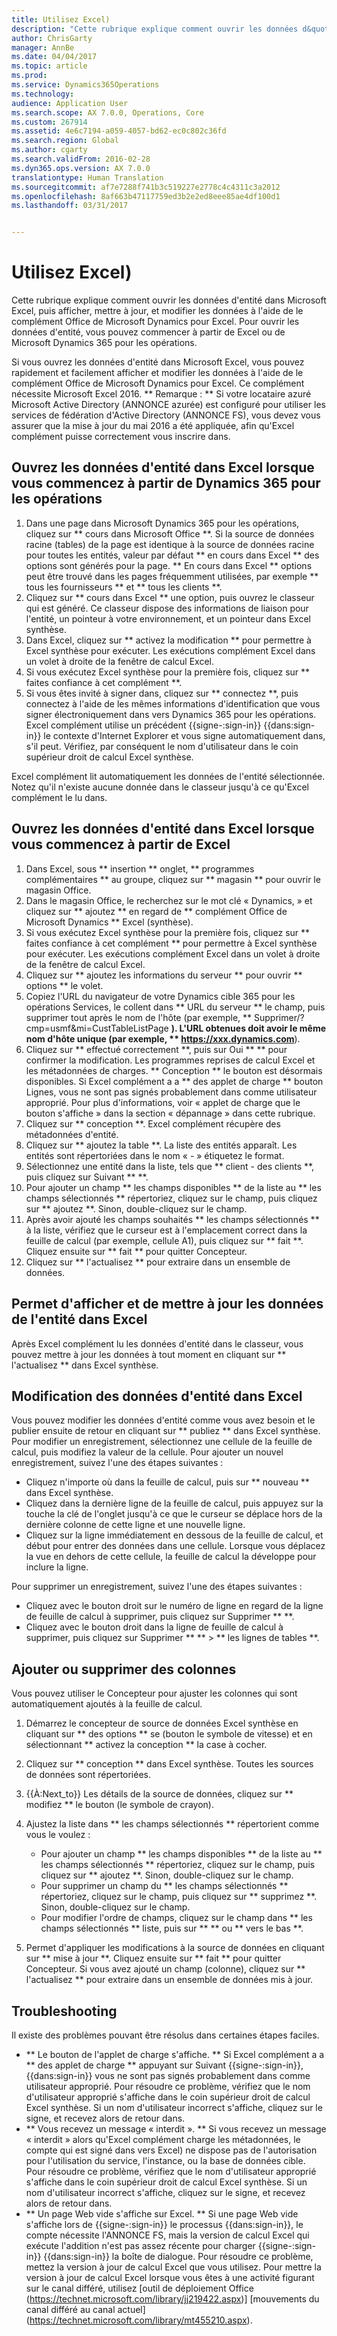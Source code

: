 ```yaml
---
title: Utilisez Excel)
description: "Cette rubrique explique comment ouvrir les données d&quot;entité dans Microsoft Excel, puis afficher, mettre à jour, et modifier les données à l&quot;aide de le complément Office de Microsoft Dynamics pour Excel. Pour ouvrir les données d&quot;entité, vous pouvez commencer à partir de Excel ou de Microsoft Dynamics 365 pour les opérations."
author: ChrisGarty
manager: AnnBe
ms.date: 04/04/2017
ms.topic: article
ms.prod: 
ms.service: Dynamics365Operations
ms.technology: 
audience: Application User
ms.search.scope: AX 7.0.0, Operations, Core
ms.custom: 267914
ms.assetid: 4e6c7194-a059-4057-bd62-ec0c802c36fd
ms.search.region: Global
ms.author: cgarty
ms.search.validFrom: 2016-02-28
ms.dyn365.ops.version: AX 7.0.0
translationtype: Human Translation
ms.sourcegitcommit: af7e7288f741b3c519227e2778c4c4311c3a2012
ms.openlocfilehash: 8af663b47117759ed3b2e2ed8eee85ae4df100d1
ms.lasthandoff: 03/31/2017


---
```


# <a name="use-the-excel-add-in"></a>Utilisez Excel)

Cette rubrique explique comment ouvrir les données d'entité dans Microsoft Excel, puis afficher, mettre à jour, et modifier les données à l'aide de le complément Office de Microsoft Dynamics pour Excel. Pour ouvrir les données d'entité, vous pouvez commencer à partir de Excel ou de Microsoft Dynamics 365 pour les opérations.

Si vous ouvrez les données d'entité dans Microsoft Excel, vous pouvez rapidement et facilement afficher et modifier les données à l'aide de le complément Office de Microsoft Dynamics pour Excel. Ce complément nécessite Microsoft Excel 2016. ** Remarque : ** Si votre locataire azuré Microsoft Active Directory (ANNONCE azurée) est configuré pour utiliser les services de fédération d'Active Directory (ANNONCE FS), vous devez vous assurer que la mise à jour du mai 2016 a été appliquée, afin qu'Excel complément puisse correctement vous inscrire dans.

## <a name="open-entity-data-in-excel-when-you-start-from-dynamics-365-for-operations"></a>Ouvrez les données d'entité dans Excel lorsque vous commencez à partir de Dynamics 365 pour les opérations
1.  Dans une page dans Microsoft Dynamics 365 pour les opérations, cliquez sur ** cours dans Microsoft Office **. Si la source de données racine (tables) de la page est identique à la source de données racine pour toutes les entités, valeur par défaut ** en cours dans Excel ** des options sont générés pour la page. ** En cours dans Excel ** options peut être trouvé dans les pages fréquemment utilisées, par exemple ** tous les fournisseurs ** et ** tous les clients **.
2.  Cliquez sur ** cours dans Excel ** une option, puis ouvrez le classeur qui est généré. Ce classeur dispose des informations de liaison pour l'entité, un pointeur à votre environnement, et un pointeur dans Excel synthèse.
3.  Dans Excel, cliquez sur ** activez la modification ** pour permettre à Excel synthèse pour exécuter. Les exécutions complément Excel dans un volet à droite de la fenêtre de calcul Excel.
4.  Si vous exécutez Excel synthèse pour la première fois, cliquez sur ** faites confiance à cet complément **.
5.  Si vous êtes invité à signer dans, cliquez sur ** connectez **, puis connectez à l'aide de les mêmes informations d'identification que vous signer électroniquement dans vers Dynamics 365 pour les opérations. Excel complément utilise un précédent {{signe-:sign-in}} {{dans:sign-in}} le contexte d'Internet Explorer et vous signe automatiquement dans, s'il peut. Vérifiez, par conséquent le nom d'utilisateur dans le coin supérieur droit de calcul Excel synthèse.

Excel complément lit automatiquement les données de l'entité sélectionnée. Notez qu'il n'existe aucune donnée dans le classeur jusqu'à ce qu'Excel complément le lu dans.

## <a name="open-entity-data-in-excel-when-you-start-from-excel"></a>Ouvrez les données d'entité dans Excel lorsque vous commencez à partir de Excel
1.  Dans Excel, sous ** insertion ** onglet, ** programmes complémentaires ** au groupe, cliquez sur ** magasin ** pour ouvrir le magasin Office.
2.  Dans le magasin Office, le recherchez sur le mot clé « Dynamics, » et cliquez sur ** ajoutez ** en regard de ** complément Office de Microsoft Dynamics ** Excel (synthèse).
3.  Si vous exécutez Excel synthèse pour la première fois, cliquez sur ** faites confiance à cet complément ** pour permettre à Excel synthèse pour exécuter. Les exécutions complément Excel dans un volet à droite de la fenêtre de calcul Excel.
4.  Cliquez sur ** ajoutez les informations du serveur ** pour ouvrir ** options ** le volet.
5.  Copiez l'URL du navigateur de votre Dynamics cible 365 pour les opérations Services, le collent dans ** URL du serveur ** le champ, puis supprimer tout après le nom de l'hôte (par exemple, ** Supprimer/? cmp=usmf&mi=CustTableListPage **). L'URL obtenues doit avoir le même nom d'hôte unique (par exemple, ** https://xxx.dynamics.com**).
6.  Cliquez sur ** effectué correctement **, puis sur Oui ** ** pour confirmer la modification. Les programmes reprises de calcul Excel et les métadonnées de charges. ** Conception ** le bouton est désormais disponibles. Si Excel complément a a ** des applet de charge ** bouton Lignes, vous ne sont pas signés probablement dans comme utilisateur approprié. Pour plus d'informations, voir « applet de charge que le bouton s'affiche » dans la section « dépannage » dans cette rubrique.
7.  Cliquez sur ** conception **. Excel complément récupère des métadonnées d'entité.
8.  Cliquez sur ** ajoutez la table **. La liste des entités apparaît. Les entités sont répertoriées dans le nom « - » étiquetez le format.
9.  Sélectionnez une entité dans la liste, tels que ** client - des clients **, puis cliquez sur Suivant ** **.
10. Pour ajouter un champ ** les champs disponibles ** de la liste au ** les champs sélectionnés ** répertoriez, cliquez sur le champ, puis cliquez sur ** ajoutez **. Sinon, double-cliquez sur le champ.
11. Après avoir ajouté les champs souhaités ** les champs sélectionnés ** à la liste, vérifiez que le curseur est à l'emplacement correct dans la feuille de calcul (par exemple, cellule A1), puis cliquez sur ** fait **. Cliquez ensuite sur ** fait ** pour quitter Concepteur.
12. Cliquez sur ** l'actualisez ** pour extraire dans un ensemble de données.

## <a name="view-and-update-entity-data-in-excel"></a>Permet d'afficher et de mettre à jour les données de l'entité dans Excel
Après Excel complément lu les données d'entité dans le classeur, vous pouvez mettre à jour les données à tout moment en cliquant sur ** l'actualisez ** dans Excel synthèse.

## <a name="edit-entity-data-in-excel"></a>Modification des données d'entité dans Excel
Vous pouvez modifier les données d'entité comme vous avez besoin et le publier ensuite de retour en cliquant sur ** publiez ** dans Excel synthèse. Pour modifier un enregistrement, sélectionnez une cellule de la feuille de calcul, puis modifiez la valeur de la cellule. Pour ajouter un nouvel enregistrement, suivez l'une des étapes suivantes :

-   Cliquez n'importe où dans la feuille de calcul, puis sur ** nouveau ** dans Excel synthèse.
-   Cliquez dans la dernière ligne de la feuille de calcul, puis appuyez sur la touche la clé de l'onglet jusqu'à ce que le curseur se déplace hors de la dernière colonne de cette ligne et une nouvelle ligne.
-   Cliquez sur la ligne immédiatement en dessous de la feuille de calcul, et début pour entrer des données dans une cellule. Lorsque vous déplacez la vue en dehors de cette cellule, la feuille de calcul la développe pour inclure la ligne.

Pour supprimer un enregistrement, suivez l'une des étapes suivantes :

-   Cliquez avec le bouton droit sur le numéro de ligne en regard de la ligne de feuille de calcul à supprimer, puis cliquez sur Supprimer ** **.
-   Cliquez avec le bouton droit dans la ligne de feuille de calcul à supprimer, puis cliquez sur Supprimer ** ** &gt; ** les lignes de tables **.

## <a name="add-or-remove-columns"></a>Ajouter ou supprimer des colonnes
Vous pouvez utiliser le Concepteur pour ajuster les colonnes qui sont automatiquement ajoutés à la feuille de calcul.

1.  Démarrez le concepteur de source de données Excel synthèse en cliquant sur ** des options ** se (bouton le symbole de vitesse) et en sélectionnant ** activez la conception ** la case à cocher.
2.  Cliquez sur ** conception ** dans Excel synthèse. Toutes les sources de données sont répertoriées.
3.  {{À:Next_to}} Les détails de la source de données, cliquez sur ** modifiez ** le bouton (le symbole de crayon).
4.  Ajustez la liste dans ** les champs sélectionnés ** répertorient comme vous le voulez :
    -   Pour ajouter un champ ** les champs disponibles ** de la liste au ** les champs sélectionnés ** répertoriez, cliquez sur le champ, puis cliquez sur ** ajoutez **. Sinon, double-cliquez sur le champ.
    -   Pour supprimer un champ du ** les champs sélectionnés ** répertoriez, cliquez sur le champ, puis cliquez sur ** supprimez **. Sinon, double-cliquez sur le champ.
    -   Pour modifier l'ordre de champs, cliquez sur le champ dans ** les champs sélectionnés ** liste, puis sur ** ** ou ** vers le bas **.

5.  Permet d'appliquer les modifications à la source de données en cliquant sur ** mise à jour **. Cliquez ensuite sur ** fait ** pour quitter Concepteur. Si vous avez ajouté un champ (colonne), cliquez sur ** l'actualisez ** pour extraire dans un ensemble de données mis à jour.

## <a name="httpspowerappsmicrosoftcomenustutorialsdataplatforminteractiveexceltroubleshootingtroubleshooting"></a>[](https://powerapps.microsoft.com/enus/tutorials/dataplatforminteractiveexcel/#troubleshooting)Troubleshooting
Il existe des problèmes pouvant être résolus dans certaines étapes faciles.

-   ** Le bouton de l'applet de charge s'affiche. ** Si Excel complément a a ** des applet de charge ** appuyant sur Suivant {{signe-:sign-in}}, {{dans:sign-in}} vous ne sont pas signés probablement dans comme utilisateur approprié. Pour résoudre ce problème, vérifiez que le nom d'utilisateur approprié s'affiche dans le coin supérieur droit de calcul Excel synthèse. Si un nom d'utilisateur incorrect s'affiche, cliquez sur le signe, et recevez alors de retour dans.
-   ** Vous recevez un message « interdit ». ** Si vous recevez un message « interdit » alors qu'Excel complément charge les métadonnées, le compte qui est signé dans vers Excel) ne dispose pas de l'autorisation pour l'utilisation du service, l'instance, ou la base de données cible. Pour résoudre ce problème, vérifiez que le nom d'utilisateur approprié s'affiche dans le coin supérieur droit de calcul Excel synthèse. Si un nom d'utilisateur incorrect s'affiche, cliquez sur le signe, et recevez alors de retour dans.
-   ** Un page Web vide s'affiche sur Excel. ** Si une page Web vide s'affiche lors de {{signe-:sign-in}} le processus {{dans:sign-in}}, le compte nécessite l'ANNONCE FS, mais la version de calcul Excel qui exécute l'addition n'est pas assez récente pour charger {{signe-:sign-in}} {{dans:sign-in}} la boîte de dialogue. Pour résoudre ce problème, mettez la version à jour de calcul Excel que vous utilisez. Pour mettre la version à jour de calcul Excel lorsque vous êtes à une activité figurant sur le canal différé, utilisez [outil de déploiement Office (https://technet.microsoft.com/library/jj219422.aspx)] [mouvements du canal différé au canal actuel] (https://technet.microsoft.com/library/mt455210.aspx).



